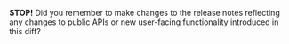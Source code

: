 **STOP!** Did you remember to make changes to the release notes reflecting any changes to public
APIs or new user-facing functionality introduced in this diff?
